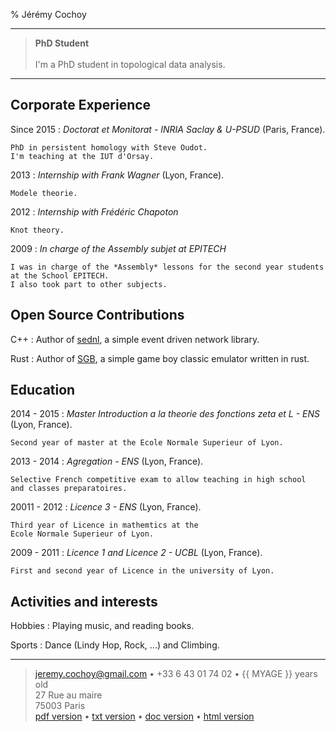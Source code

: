 % Jérémy Cochoy

----

> **PhD Student**
> \
> \
> I'm a PhD student in topological data analysis.

----

Corporate Experience
--------------------

Since 2015
:   *Doctorat et Monitorat - INRIA Saclay & U-PSUD*
    (Paris, France).

    PhD in persistent homology with Steve Oudot.
    I'm teaching at the IUT d'Orsay.

2013
:   *Internship with Frank Wagner*
    (Lyon, France).

    Modele theorie.

2012
:   *Internship with Frédéric Chapoton*

    Knot theory.

2009
:   *In charge of the Assembly subjet at EPITECH*

    I was in charge of the *Assembly* lessons for the second year students
    at the School EPITECH.
    I also took part to other subjects.

Open Source Contributions
-------------------------

C++
:   Author of
    [sednl](https://github.com/zenol/sednl), a
    simple event driven network library.

Rust
:   Author of
    [SGB](https://github.com/zenol/sgb), a
    simple game boy classic emulator written in rust.


Education
---------

2014 - 2015
:   *Master Introduction a la theorie des fonctions zeta et L - ENS*
    (Lyon, France).

    Second year of master at the Ecole Normale Superieur of Lyon.

2013 - 2014
:   *Agregation - ENS* (Lyon, France).

    Selective French competitive exam to allow teaching in high school
    and classes preparatoires.

20011 - 2012
:   *Licence 3 - ENS* (Lyon, France).

    Third year of Licence in mathemtics at the
    Ecole Normale Superieur of Lyon.


2009 - 2011
:   *Licence 1 and Licence 2 - UCBL* (Lyon, France).

    First and second year of Licence in the university of Lyon.

Activities and interests
------------------------

Hobbies
:   Playing music, and reading books.

Sports
:   Dance (Lindy Hop, Rock, ...) and Climbing.


----

> jeremy.cochoy@gmail.com • +33 6 43 01 74 02 • {{ MYAGE }} years old\
> 27 Rue au maire\
> 75003 Paris
> \
> [pdf version](http://zenol.fr/resume/index.pdf) •
> [txt version](http://zenol.fr/resume/index.txt) •
> [doc version](http://zenol.fr/resume/index.docx) •
> [html version](http://zenol.fr/resume/index.html)
